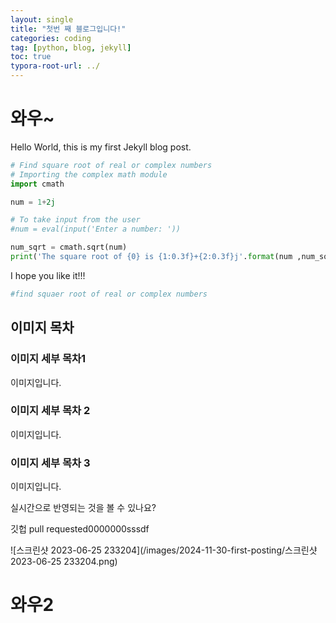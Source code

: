```yaml
---
layout: single
title: "첫번 째 블로그입니다!"
categories: coding
tag: [python, blog, jekyll]
toc: true
typora-root-url: ../
---
```


# 와우~

Hello World, this is my first Jekyll blog post.

```python
# Find square root of real or complex numbers
# Importing the complex math module
import cmath

num = 1+2j

# To take input from the user
#num = eval(input('Enter a number: '))

num_sqrt = cmath.sqrt(num)
print('The square root of {0} is {1:0.3f}+{2:0.3f}j'.format(num ,num_sqrt.real,num_sqrt.imag))

```

I hope you like it!!! 



```python
#find squaer root of real or complex numbers
```





## 이미지 목차

### 이미지 세부 목차1

이미지입니다.

### 이미지 세부 목차 2

이미지입니다.

### 이미지 세부 목차 3

이미지입니다. 



실시간으로 반영되는 것을 볼 수 있나요? 

깃헙 pull requested0000000sssdf

![스크린샷 2023-06-25 233204](/images/2024-11-30-first-posting/스크린샷 2023-06-25 233204.png)





# 와우2

